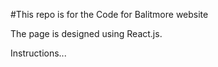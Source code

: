 #This repo is for the Code for Balitmore website

The page is designed using React.js.




Instructions...
